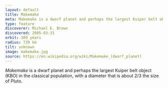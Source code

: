 ```yaml
---
layout: default
title: Makemake
meta: Makemake is a dwarf planet and perhaps the largest Kuiper belt object.
type: feature
discoverer: Michael E. Brown
discovered: 2005-03-31
orbit: 309 years
radius: 739 km
tilt: unknown
image: makemake.jpg
source: https://en.wikipedia.org/wiki/Makemake_(dwarf_planet)
---
```


*Makemake* is a dwarf planet and perhaps the largest Kuiper belt object (KBO) in the classical population, with a diameter that is about 2/3 the size of Pluto.

